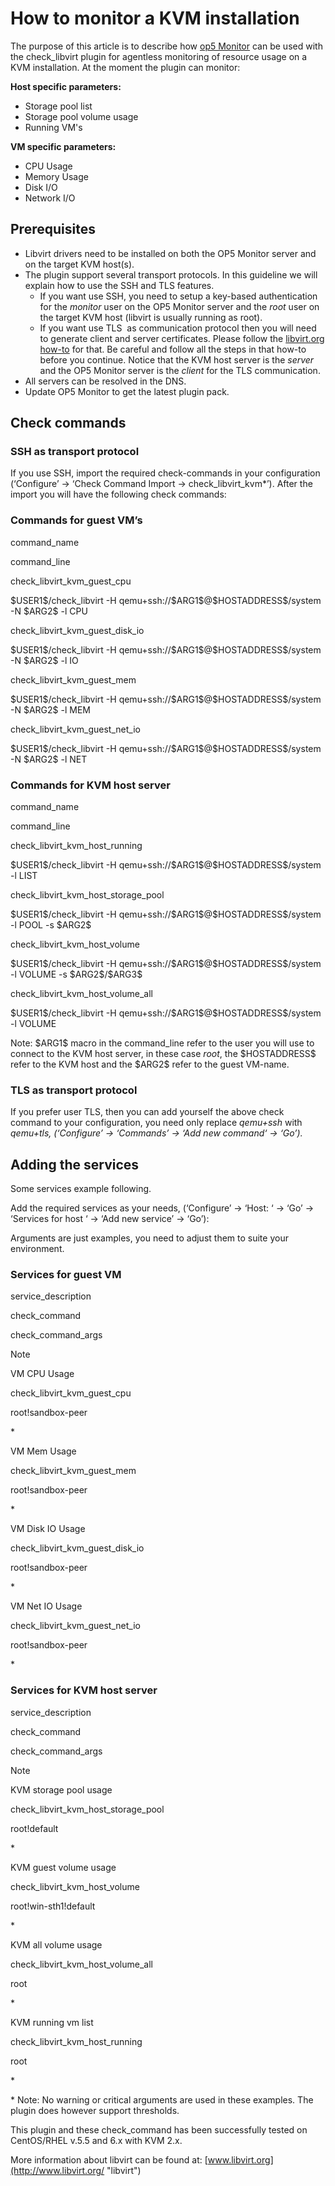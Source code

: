 # How to monitor a KVM installation

The purpose of this article is to describe how [op5 Monitor](http://www.op5.com/network-monitoring/op5-monitor/) can be used with the check\_libvirt plugin for agentless monitoring of resource usage on a KVM installation. At the moment the plugin can monitor:

**Host specific **parameters**:**

-   Storage pool list
-   Storage pool volume usage
-   Running VM's

**VM specific **parameters**:**

-   CPU Usage
-   Memory Usage
-   Disk I/O
-   Network I/O

## Prerequisites

-   Libvirt drivers need to be installed on both the OP5 Monitor server and on the target KVM host(s).
-   The plugin support several transport protocols. In this guideline we will explain how to use the SSH and TLS features.
    -   If you want use SSH, you need to setup a key-based authentication for the *monitor* user on the OP5 Monitor server and the *root* user on the target KVM host (libvirt is usually running as root).
    -   If you want use TLS  as communication protocol then you will need to generate client and server certificates. Please follow the [libvirt.org how-to](http://wiki.libvirt.org/page/TLSCreateCACert) for that. Be careful and follow all the steps in that how-to before you continue. Notice that the KVM host server is the *server* and the OP5 Monitor server is the *client* for the TLS communication.
-   All servers can be resolved in the DNS.
-   Update OP5 Monitor to get the latest plugin pack.

## Check commands

### SSH as transport protocol

If you use SSH, import the required check-commands in your configuration (‘Configure’ -\> ‘Check Command Import -\> check\_libvirt\_kvm\*’). After the import you will have the following check commands:

### Commands for guest VM’s

command\_name

command\_line

check\_libvirt\_kvm\_guest\_cpu

\$USER1\$/check\_libvirt -H qemu+ssh://\$ARG1\$@\$HOSTADDRESS\$/system -N \$ARG2\$ -l CPU

check\_libvirt\_kvm\_guest\_disk\_io

\$USER1\$/check\_libvirt -H qemu+ssh://\$ARG1\$@\$HOSTADDRESS\$/system -N \$ARG2\$ -l IO

check\_libvirt\_kvm\_guest\_mem

\$USER1\$/check\_libvirt -H qemu+ssh://\$ARG1\$@\$HOSTADDRESS\$/system -N \$ARG2\$ -l MEM

check\_libvirt\_kvm\_guest\_net\_io

\$USER1\$/check\_libvirt -H qemu+ssh://\$ARG1\$@\$HOSTADDRESS\$/system -N \$ARG2\$ -l NET

### Commands for KVM host server

command\_name

command\_line

check\_libvirt\_kvm\_host\_running

\$USER1\$/check\_libvirt -H qemu+ssh://\$ARG1\$@\$HOSTADDRESS\$/system -l LIST

check\_libvirt\_kvm\_host\_storage\_pool

\$USER1\$/check\_libvirt -H qemu+ssh://\$ARG1\$@\$HOSTADDRESS\$/system -l POOL -s \$ARG2\$

check\_libvirt\_kvm\_host\_volume

\$USER1\$/check\_libvirt -H qemu+ssh://\$ARG1\$@\$HOSTADDRESS\$/system -l VOLUME -s \$ARG2\$/\$ARG3\$

check\_libvirt\_kvm\_host\_volume\_all

\$USER1\$/check\_libvirt -H qemu+ssh://\$ARG1\$@\$HOSTADDRESS\$/system -l VOLUME

Note: \$ARG1\$ macro in the command\_line refer to the user you will use to connect to the KVM host server, in these case *root*, the \$HOSTADDRESS\$ refer to the KVM host and the \$ARG2\$ refer to the guest VM-name.

### TLS as transport protocol

If you prefer user TLS, then you can add yourself the above check command to your configuration, you need only replace *qemu+ssh* with *qemu+tls, (‘Configure’ -\> ‘Commands’ -\> ‘Add new command‘ -\> ‘Go’).*

## Adding the services

Some services example following.

Add the required services as your needs, (‘Configure’ -\> ‘Host: ‘ -\> ‘Go’ -\> ‘Services for host ‘ -\> ‘Add new service’ -\> ‘Go’):

Arguments are just examples, you need to adjust them to suite your environment.

### Services for guest VM

service\_description

check\_command

check\_command\_args

Note

VM CPU Usage

check\_libvirt\_kvm\_guest\_cpu

root!sandbox-peer

\*

VM Mem Usage

check\_libvirt\_kvm\_guest\_mem

root!sandbox-peer

\*

VM Disk IO Usage

check\_libvirt\_kvm\_guest\_disk\_io

root!sandbox-peer

\*

VM Net IO Usage

check\_libvirt\_kvm\_guest\_net\_io

root!sandbox-peer

\*

### Services for KVM host server

service\_description

check\_command

check\_command\_args

Note

KVM storage pool usage

check\_libvirt\_kvm\_host\_storage\_pool

root!default

\*

KVM guest volume usage

check\_libvirt\_kvm\_host\_volume

root!win-sth1!default

\*

KVM all volume usage

check\_libvirt\_kvm\_host\_volume\_all

root

\*

KVM running vm list

check\_libvirt\_kvm\_host\_running

root

\*

\* Note: No warning or critical arguments are used in these examples. The plugin does however support thresholds.

This plugin and these check\_command has been successfully tested on CentOS/RHEL v.5.5 and 6.x with KVM 2.x.

More information about libvirt can be found at: [www.libvirt.org](http://www.libvirt.org/ "libvirt")

